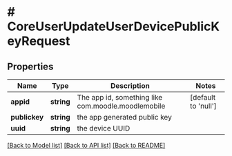 # # CoreUserUpdateUserDevicePublicKeyRequest

## Properties

Name | Type | Description | Notes
------------ | ------------- | ------------- | -------------
**appid** | **string** | The app id, something like com.moodle.moodlemobile | [default to 'null']
**publickey** | **string** | the app generated public key |
**uuid** | **string** | the device UUID |

[[Back to Model list]](../../README.md#models) [[Back to API list]](../../README.md#endpoints) [[Back to README]](../../README.md)
